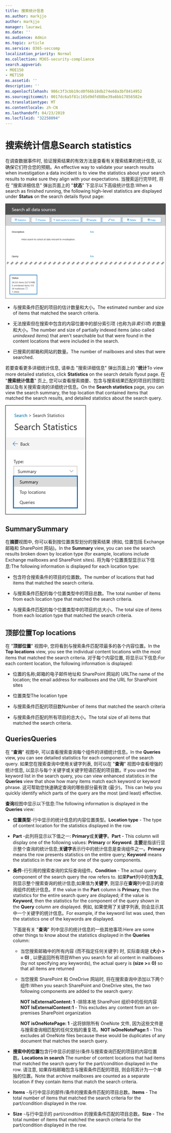 ```yaml
---
title: 搜索统计信息
ms.author: markjjo
author: markjjo
manager: laurawi
ms.date: ''
ms.audience: Admin
ms.topic: article
ms.service: O365-seccomp
localization_priority: Normal
ms.collection: M365-security-compliance
search.appverid:
- MOE150
- MET150
ms.assetid: ''
description: ''
ms.openlocfilehash: 986c3f3cbb19cd0f66b18db274e68a3bf8414952
ms.sourcegitcommit: 0017dc6a5f81c165d9dfd88be39a6bb17856582e
ms.translationtype: MT
ms.contentlocale: zh-CN
ms.lasthandoff: 04/23/2019
ms.locfileid: "32258094"
---
```

# <a name="search-statistics"></a><span data-ttu-id="4d5f6-102">搜索统计信息</span><span class="sxs-lookup"><span data-stu-id="4d5f6-102">Search statistics</span></span>

<span data-ttu-id="4d5f6-103">在调查数据事件时, 验证搜索结果的有效方法是查看有关搜索结果的统计信息, 以确保它们符合您的预期。</span><span class="sxs-lookup"><span data-stu-id="4d5f6-103">An effective way to validate your search results when investigation a data incident is to view the statistics about your search results to make sure they align with your expectations.</span></span> <span data-ttu-id="4d5f6-104">当搜索运行完毕时, 将在 "搜索详细信息" 弹出页面上的 "**状态**" 下显示以下高级统计信息:</span><span class="sxs-lookup"><span data-stu-id="4d5f6-104">When a search as finished running, the following high-level statistics are displayed under **Status** on the search details flyout page:</span></span>

![在 "搜索详细信息" 弹出页面上搜索 statisics](../media/SearchDetailsFlyout.png)

- <span data-ttu-id="4d5f6-106">与搜索条件匹配的项目的估计数量和大小。</span><span class="sxs-lookup"><span data-stu-id="4d5f6-106">The estimated number and size of items that matched the search criteria.</span></span>

- <span data-ttu-id="4d5f6-107">无法搜索但在搜索中包含的内容位置中的部分索引项 (也称为非*索引项*) 的数量和大小。</span><span class="sxs-lookup"><span data-stu-id="4d5f6-107">The number and size of partially indexed items (also called *unindexed items*) that aren't searchable but that were found in the content locations that were included in the search.</span></span>

- <span data-ttu-id="4d5f6-108">已搜索的邮箱和网站的数量。</span><span class="sxs-lookup"><span data-stu-id="4d5f6-108">The number of mailboxes and sites that were searched.</span></span>

<span data-ttu-id="4d5f6-109">若要查看更多详细统计信息, 请单击 "搜索详细信息" 弹出页面上的 "**统计**</span><span class="sxs-lookup"><span data-stu-id="4d5f6-109">To view more detailed statistics, click **Statistics** on the search details flyout page.</span></span> <span data-ttu-id="4d5f6-110">在 "**搜索统计信息**" 页上, 您可以查看搜索摘要、包含与搜索结果匹配的项目的顶部位置以及有关搜索查询的详细统计信息。</span><span class="sxs-lookup"><span data-stu-id="4d5f6-110">On the **Search statistics** page, you can view the search summary, the top location that contained items that matched the search results, and detailed statistics about the search query.</span></span>

![搜索统计信息下拉列表](../media/SearchStatisticsDropDownList.png)

## <a name="summary"></a><span data-ttu-id="4d5f6-112">Summary</span><span class="sxs-lookup"><span data-stu-id="4d5f6-112">Summary</span></span>

<span data-ttu-id="4d5f6-113">在**摘要**视图中, 你可以看到按位置类型划分的搜索结果 (例如, 位置包括 Exchange 邮箱和 SharePoint 网站)。</span><span class="sxs-lookup"><span data-stu-id="4d5f6-113">In the **Summary** view, you can see the search results broken down by location type (for example, locations include Exchange mailboxes and SharePoint sites).</span></span> <span data-ttu-id="4d5f6-114">将为每个位置类型显示以下信息:</span><span class="sxs-lookup"><span data-stu-id="4d5f6-114">The following information is displayed for each location type:</span></span>

- <span data-ttu-id="4d5f6-115">包含符合搜索条件的项目的位置数。</span><span class="sxs-lookup"><span data-stu-id="4d5f6-115">The number of locations that had items that matched the search criteria.</span></span>

- <span data-ttu-id="4d5f6-116">与搜索条件匹配的每个位置类型中的项目总数。</span><span class="sxs-lookup"><span data-stu-id="4d5f6-116">The total number of items from each location type that matched the search criteria.</span></span>

- <span data-ttu-id="4d5f6-117">与搜索条件匹配的每个位置类型中的项目的总大小。</span><span class="sxs-lookup"><span data-stu-id="4d5f6-117">The total size of items from each location type that matched the search criteria.</span></span>

## <a name="top-locations"></a><span data-ttu-id="4d5f6-118">顶部位置</span><span class="sxs-lookup"><span data-stu-id="4d5f6-118">Top locations</span></span>

<span data-ttu-id="4d5f6-119">在 "**顶部位置**" 视图中, 您将看到与搜索条件匹配项最多的各个内容位置。</span><span class="sxs-lookup"><span data-stu-id="4d5f6-119">In the **Top locations** view, you see the individual content locations with the most items that matched the search criteria.</span></span> <span data-ttu-id="4d5f6-120">对于每个内容位置, 将显示以下信息:</span><span class="sxs-lookup"><span data-stu-id="4d5f6-120">For each content location, the following information is displayed:</span></span>

- <span data-ttu-id="4d5f6-121">位置的名称;邮箱的电子邮件地址和 SharePoint 网站的 URL</span><span class="sxs-lookup"><span data-stu-id="4d5f6-121">The name of the location; the email address for mailboxes and the URL for SharePoint sites</span></span>

- <span data-ttu-id="4d5f6-122">位置类型</span><span class="sxs-lookup"><span data-stu-id="4d5f6-122">The location type</span></span>

- <span data-ttu-id="4d5f6-123">与搜索条件匹配的项目数</span><span class="sxs-lookup"><span data-stu-id="4d5f6-123">Number of items that matched the search criteria</span></span>

- <span data-ttu-id="4d5f6-124">与搜索条件匹配的所有项目的总大小。</span><span class="sxs-lookup"><span data-stu-id="4d5f6-124">The total size of all items that matched the search criteria.</span></span>

## <a name="queries"></a><span data-ttu-id="4d5f6-125">Queries</span><span class="sxs-lookup"><span data-stu-id="4d5f6-125">Queries</span></span>

<span data-ttu-id="4d5f6-126">在 "**查询**" 视图中, 可以查看搜索查询每个组件的详细统计信息。</span><span class="sxs-lookup"><span data-stu-id="4d5f6-126">In the **Queries** view, you can see detailed statistics for each component of the search query.</span></span> <span data-ttu-id="4d5f6-127">如果您在搜索查询中使用关键字列表, 则可以在 "**查询**" 视图中查看增强的统计信息, 以显示与每个关键字或关键字短语匹配的项目数。</span><span class="sxs-lookup"><span data-stu-id="4d5f6-127">If you used the keyword list in the search query, you can view enhanced statistics in the **Queries** view  that show how many items match each keyword or keyword phrase.</span></span> <span data-ttu-id="4d5f6-128">这可帮助您快速确定查询的哪些部分最有效 (最少)。</span><span class="sxs-lookup"><span data-stu-id="4d5f6-128">This can help you quickly identify which parts of the query are the most (and least) effective.</span></span> 

<span data-ttu-id="4d5f6-129">**查询**视图中显示以下信息:</span><span class="sxs-lookup"><span data-stu-id="4d5f6-129">The following information is displayed in the **Queries** view:</span></span>

 - <span data-ttu-id="4d5f6-130">**位置类型**-行中显示的统计信息的内容位置类型。</span><span class="sxs-lookup"><span data-stu-id="4d5f6-130">**Location type** - The type of content location for the statistics displayed in the row.</span></span>

- <span data-ttu-id="4d5f6-131">**Part** -此列将显示以下值之一: **Primary**或**关键字**。</span><span class="sxs-lookup"><span data-stu-id="4d5f6-131">**Part** - This column will display one of the following values: **Primary** or **Keyword**.</span></span> <span data-ttu-id="4d5f6-132">**主要**是指该行显示整个查询的统计信息;**关键字**表示行中的统计信息是查询组件之一。</span><span class="sxs-lookup"><span data-stu-id="4d5f6-132">**Primary** means the row presents statistics on the entire query; **Keyword** means the statistics in the row are for one of the query components.</span></span>

- <span data-ttu-id="4d5f6-133">**条件**-行引用的搜索查询的实际查询组件。</span><span class="sxs-lookup"><span data-stu-id="4d5f6-133">**Condition** - The actual query component of the search query the row refers to.</span></span> <span data-ttu-id="4d5f6-134">如果**Part**列中的值**为主**, 则显示整个搜索查询的统计信息;如果值为**关键字**, 则显示在**查询**列中显示的查询组件的统计信息。</span><span class="sxs-lookup"><span data-stu-id="4d5f6-134">If the value in the **Part** column is **Primary**, then the statistics for the entire search query are displayed; if the value is **Keyword**, then the statistics for the component of the query shown in the **Query** column are displayed.</span></span> <span data-ttu-id="4d5f6-135">例如, 如果使用了关键字列表, 则会显示其中一个关键字的统计信息。</span><span class="sxs-lookup"><span data-stu-id="4d5f6-135">For example, if the keyword list was used, then the statistics one of the keywords are displayed.</span></span>

  <span data-ttu-id="4d5f6-136">下面是有关 "**查询**" 列中显示的统计信息的一些其他事项:</span><span class="sxs-lookup"><span data-stu-id="4d5f6-136">Here are some other things to know about the statistics displayed in the **Queries** column:</span></span>
  
  - <span data-ttu-id="4d5f6-137">当您搜索邮箱中的所有内容 (而不指定任何关键字) 时, 实际查询是 **(大小 > = 0)** , 以便返回所有项目</span><span class="sxs-lookup"><span data-stu-id="4d5f6-137">When you search for all content in mailboxes (by not specifying any keywords), the actual query is **(size >= 0)** so that all items are returned</span></span>
  
  - <span data-ttu-id="4d5f6-138">当您搜索 SharePoint 和 OneDrive 网站时, 将在搜索查询中添加以下两个组件:</span><span class="sxs-lookup"><span data-stu-id="4d5f6-138">When you search SharePoint and OneDrive sites, the two following components are added to the search query:</span></span>
    
    <span data-ttu-id="4d5f6-139">**NOT IsExternalContent: 1** -排除本地 SharePoint 组织中的任何内容</span><span class="sxs-lookup"><span data-stu-id="4d5f6-139">**NOT IsExternalContent:1** - This excludes any content from an on-premises SharePoint organization</span></span>
    
    <span data-ttu-id="4d5f6-140">**NOT isOneNotePage: 1** -这将排除所有 OneNote 文件, 因为这些文件是与搜索查询相匹配的任何文档的重复项。</span><span class="sxs-lookup"><span data-stu-id="4d5f6-140">**NOT isOneNotePage:1** - This excludes all OneNote files because these would be duplicates of any document that matches the search query.</span></span>

- <span data-ttu-id="4d5f6-141">**搜索中的位置**包含行中显示的部分/条件与搜索查询匹配的项目的内容位置数。</span><span class="sxs-lookup"><span data-stu-id="4d5f6-141">**Locations in search** The number of content locations that had items that matched the search query for the part/condition displayed in the row.</span></span> <span data-ttu-id="4d5f6-142">请注意, 如果存档邮箱包含与搜索条件匹配的项目, 则会将其计为一个单独的位置。</span><span class="sxs-lookup"><span data-stu-id="4d5f6-142">Note that archive mailboxes are counted as a separate location if they contain items that match the search criteria.</span></span>

- <span data-ttu-id="4d5f6-143">**Items** -与行中显示的部件/条件的搜索条件匹配的项目总数。</span><span class="sxs-lookup"><span data-stu-id="4d5f6-143">**Items** - The total number of items that matched the search criteria for the part/condition displayed in the row.</span></span>

- <span data-ttu-id="4d5f6-144">**Size** -与行中显示的 part/condition 的搜索条件匹配的项目总数。</span><span class="sxs-lookup"><span data-stu-id="4d5f6-144">**Size** - The total number of items that matched the search criteria for the part/condition displayed in the row.</span></span>